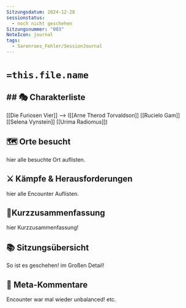 ```yaml
---
Sitzungsdatum: 2024-12-28
sessionstatus:
  - noch nicht geschehen
Sitzungsnummer: "003"
NoteIcon: journal
tags:
  - Sarenraes_Fehler/SessionJournal
---
```

# `=this.file.name`
## ## 🎭 Charakterliste 
[[Die Furiosen Vier]] -->
([[Arne Therod Torvaldson]] [[Rucielo Gam]] [[Selena Vynstein]] [[Urima Radiomus]])

## 🗺️ Orte besucht
hier alle besuchte Ort auflisten.

## ⚔️ Kämpfe & Herausforderungen
hier alle Encounter Auflisten.

## 📜Kurzzusammenfassung
hier Kurzzusammenfassung!

## 📚 Sitzungsübersicht
So ist es geschehen! im Großen Detail!

## 🎲 Meta-Kommentare
Encounter war mal wieder unbalanced! etc.